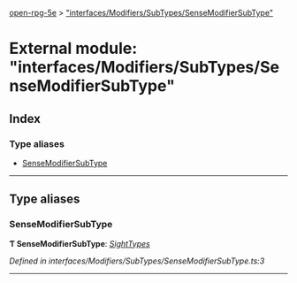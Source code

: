 [open-rpg-5e](../README.md) > ["interfaces/Modifiers/SubTypes/SenseModifierSubType"](../modules/_interfaces_modifiers_subtypes_sensemodifiersubtype_.md)

# External module: "interfaces/Modifiers/SubTypes/SenseModifierSubType"

## Index

### Type aliases

* [SenseModifierSubType](_interfaces_modifiers_subtypes_sensemodifiersubtype_.md#sensemodifiersubtype)

---

## Type aliases

<a id="sensemodifiersubtype"></a>

###  SenseModifierSubType

**Ƭ SenseModifierSubType**: *[SightTypes](../enums/_interfaces_modifiers_types_sighttypes_.sighttypes.md)*

*Defined in interfaces/Modifiers/SubTypes/SenseModifierSubType.ts:3*

___

